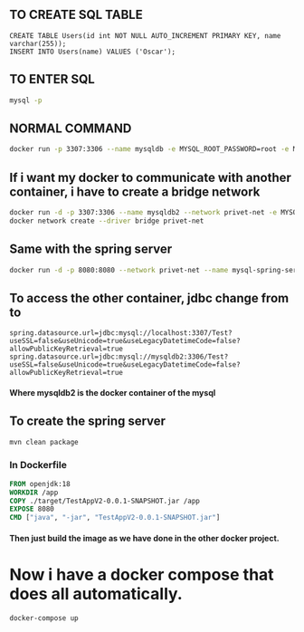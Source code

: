 ## TO CREATE SQL TABLE
```roomsql
CREATE TABLE Users(id int NOT NULL AUTO_INCREMENT PRIMARY KEY, name varchar(255));
INSERT INTO Users(name) VALUES ('Oscar');
```
## TO ENTER SQL
```bash
mysql -p
```
## NORMAL COMMAND
```bash
docker run -p 3307:3306 --name mysqldb -e MYSQL_ROOT_PASSWORD=root -e MYSQL_DATABASE=Test mysql
```
## If i want my docker to communicate with another container, i have to create a bridge network
```bash
docker run -d -p 3307:3306 --name mysqldb2 --network privet-net -e MYSQL_ROOT_PASSWORD=root -e MYSQL_DATABASE=Test mysql
docker network create --driver bridge privet-net
```
## Same with the spring server
```bash
docker run -d -p 8080:8080 --network privet-net --name mysql-spring-server spring-mysql-server-app
```

## To access the other container, jdbc change from to
```
spring.datasource.url=jdbc:mysql://localhost:3307/Test?useSSL=false&useUnicode=true&useLegacyDatetimeCode=false?allowPublicKeyRetrieval=true
spring.datasource.url=jdbc:mysql://mysqldb2:3306/Test?useSSL=false&useUnicode=true&useLegacyDatetimeCode=false?allowPublicKeyRetrieval=true
```
#### Where mysqldb2 is the docker container of the mysql
## To create the spring server
```bash
mvn clean package
```
### In Dockerfile
```Dockerfile
FROM openjdk:18
WORKDIR /app
COPY ./target/TestAppV2-0.0.1-SNAPSHOT.jar /app
EXPOSE 8080
CMD ["java", "-jar", "TestAppV2-0.0.1-SNAPSHOT.jar"]
```
#### Then just build the image as we have done in the other docker project.

# Now i have a docker compose that does all automatically.
```bash
docker-compose up
```
